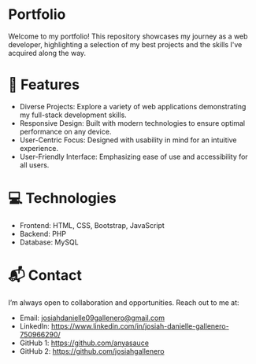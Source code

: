 # **Portfolio**

Welcome to my portfolio! This repository showcases my journey as a web developer, highlighting a selection of my best projects and the skills I've acquired along the way.

# 🚀 Features
- Diverse Projects: Explore a variety of web applications demonstrating my full-stack development skills.
- Responsive Design: Built with modern technologies to ensure optimal performance on any device.
- User-Centric Focus: Designed with usability in mind for an intuitive experience.
- User-Friendly Interface: Emphasizing ease of use and accessibility for all users.

# 💻 Technologies
- Frontend: HTML, CSS, Bootstrap, JavaScript
- Backend: PHP
- Database: MySQL

# 📬 Contact
I’m always open to collaboration and opportunities. Reach out to me at:

- Email: josiahdanielle09gallenero@gmail.com
- LinkedIn: https://www.linkedin.com/in/josiah-danielle-gallenero-750966290/
- GitHub 1: https://github.com/anyasauce
- GitHub 2: https://github.com/josiahgallenero
